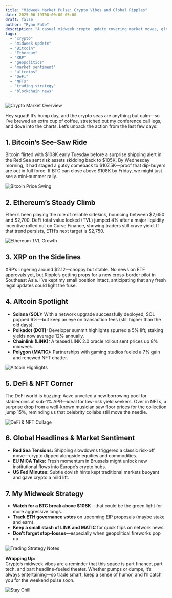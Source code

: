 ```yaml
---
title: "Midweek Market Pulse: Crypto Vibes and Global Ripples"
date: 2025-06-19T00:00:00-05:00
draft: false
author: "Ryan Pate"
description: "A casual midweek crypto update covering market moves, global headlines, emerging trends, and top coins to watch."
tags:
  - "crypto"
  - "midweek update"
  - "Bitcoin"
  - "Ethereum"
  - "XRP"
  - "geopolitics"
  - "market sentiment"
  - "altcoins"
  - "DeFi"
  - "NFTs"
  - "trading strategy"
  - "blockchain news"
---
```


![Crypto Market Overview](https://source.unsplash.com/1200x600/?cryptocurrency,chart)

Hey squad! It’s hump day, and the crypto seas are anything but calm—so I’ve brewed an extra cup of coffee, stretched out my conference call legs, and dove into the charts. Let’s unpack the action from the last few days:

## 1. Bitcoin’s See-Saw Ride  
Bitcoin flirted with \$108K early Tuesday before a surprise shipping alert in the Red Sea sent risk assets skidding back to \$105K. By Wednesday morning, it had staged a gutsy comeback to \$107.5K—proof that dip-buyers are out in full force. If BTC can close above \$108K by Friday, we might just see a mini-summer rally.

![Bitcoin Price Swing](https://source.unsplash.com/1200x600/?bitcoin,chart)

## 2. Ethereum’s Steady Climb  
Ether’s been playing the role of reliable sidekick, bouncing between \$2,650 and \$2,700. DeFi total value locked (TVL) jumped 4% after a major liquidity incentive rolled out on Curve Finance, showing traders still crave yield. If that trend persists, ETH’s next target is \$2,750.

![Ethereum TVL Growth](https://source.unsplash.com/1200x600/?ethereum,graph)

## 3. XRP on the Sidelines  
XRP’s lingering around \$2.12—choppy but stable. No news on ETF approvals yet, but Ripple’s getting props for a new cross-border pilot in Southeast Asia. I’ve kept my small position intact, anticipating that any fresh legal updates could light the fuse.

## 4. Altcoin Spotlight  
- **Solana (SOL):** With a network upgrade successfully deployed, SOL popped 6%—but keep an eye on transaction fees (still higher than the old days).  
- **Polkadot (DOT):** Developer summit highlights spurred a 5% lift; staking yields now average 12% annually.  
- **Chainlink (LINK):** A teased LINK 2.0 oracle rollout sent prices up 8% midweek.  
- **Polygon (MATIC):** Partnerships with gaming studios fueled a 7% gain and renewed NFT chatter.

![Altcoin Highlights](https://source.unsplash.com/1200x600/?altcoin,blockchain)

## 5. DeFi & NFT Corner  
The DeFi world is buzzing: Aave unveiled a new borrowing pool for stablecoins at sub-1% APR—ideal for low-risk yield seekers. Over in NFTs, a surprise drop from a well-known musician saw floor prices for the collection jump 15%, reminding us that celebrity collabs still move the needle.

![DeFi & NFT Collage](https://source.unsplash.com/1200x600/?defi,nft)

## 6. Global Headlines & Market Sentiment  
- **Red Sea Tensions:** Shipping slowdowns triggered a classic risk-off move—crypto dipped alongside equities and commodities.  
- **EU MiCA Talks:** Fresh momentum in Brussels might unlock new institutional flows into Europe’s crypto hubs.  
- **US Fed Minutes:** Subtle dovish hints kept traditional markets buoyant and gave crypto a mild lift.

## 7. My Midweek Strategy  
- **Watch for a BTC break above \$108K**—that could be the green light for more aggressive longs.  
- **Track ETH governance votes** on upcoming EIP proposals (maybe stake and earn).  
- **Keep a small stash of LINK and MATIC** for quick flips on network news.  
- **Don’t forget stop-losses**—especially when geopolitical fireworks pop up.

![Trading Strategy Notes](https://source.unsplash.com/1200x600/?trading,notes)

**Wrapping Up:**  
Crypto’s midweek vibes are a reminder that this space is part finance, part tech, and part headline-fueled theater. Whether pumps or dumps, it’s always entertaining—so trade smart, keep a sense of humor, and I’ll catch you for the weekend pulse soon.

![Stay Chill](https://source.unsplash.com/1200x600/?beach,crypto)